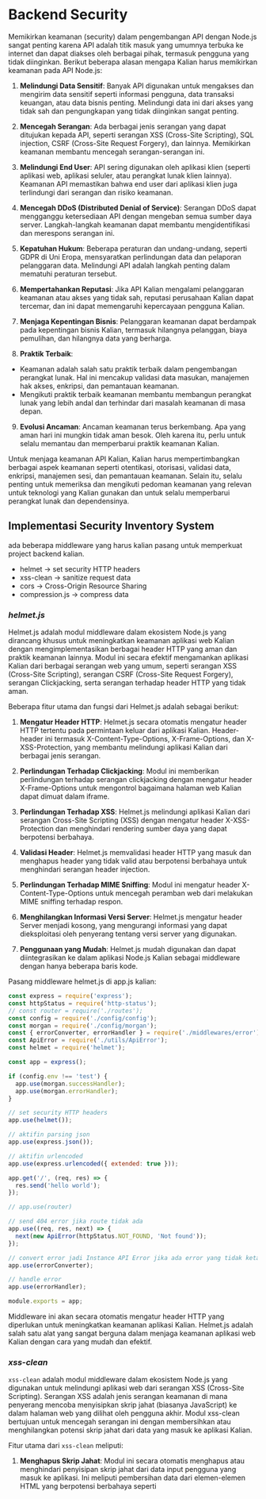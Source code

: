 # Backend Security
Memikirkan keamanan (security) dalam pengembangan API dengan Node.js sangat penting karena API adalah titik masuk yang umumnya terbuka ke internet dan dapat diakses oleh berbagai pihak, termasuk pengguna yang tidak diinginkan. Berikut beberapa alasan mengapa Kalian harus memikirkan keamanan pada API Node.js:

1. **Melindungi Data Sensitif**: Banyak API digunakan untuk mengakses dan mengirim data sensitif seperti informasi pengguna, data transaksi keuangan, atau data bisnis penting. Melindungi data ini dari akses yang tidak sah dan pengungkapan yang tidak diinginkan sangat penting.

2. **Mencegah Serangan**: Ada berbagai jenis serangan yang dapat ditujukan kepada API, seperti serangan XSS (Cross-Site Scripting), SQL injection, CSRF (Cross-Site Request Forgery), dan lainnya. Memikirkan keamanan membantu mencegah serangan-serangan ini.

3. **Melindungi End User**: API sering digunakan oleh aplikasi klien (seperti aplikasi web, aplikasi seluler, atau perangkat lunak klien lainnya). Keamanan API memastikan bahwa end user dari aplikasi klien juga terlindungi dari serangan dan risiko keamanan.

4. **Mencegah DDoS (Distributed Denial of Service)**: Serangan DDoS dapat mengganggu ketersediaan API dengan mengeban semua sumber daya server. Langkah-langkah keamanan dapat membantu mengidentifikasi dan merespons serangan ini.

5. **Kepatuhan Hukum**: Beberapa peraturan dan undang-undang, seperti GDPR di Uni Eropa, mensyaratkan perlindungan data dan pelaporan pelanggaran data. Melindungi API adalah langkah penting dalam mematuhi peraturan tersebut.

6. **Mempertahankan Reputasi**: Jika API Kalian mengalami pelanggaran keamanan atau akses yang tidak sah, reputasi perusahaan Kalian dapat tercemar, dan ini dapat memengaruhi kepercayaan pengguna Kalian.

7. **Menjaga Kepentingan Bisnis**: Pelanggaran keamanan dapat berdampak pada kepentingan bisnis Kalian, termasuk hilangnya pelanggan, biaya pemulihan, dan hilangnya data yang berharga.

8. **Praktik Terbaik**:
  - Keamanan adalah salah satu praktik terbaik dalam pengembangan perangkat lunak. Hal ini mencakup validasi data masukan, manajemen hak akses, enkripsi, dan pemantauan keamanan.
  - Mengikuti praktik terbaik keamanan membantu membangun perangkat lunak yang lebih andal dan terhindar dari masalah keamanan di masa depan.

9. **Evolusi Ancaman**: Ancaman keamanan terus berkembang. Apa yang aman hari ini mungkin tidak aman besok. Oleh karena itu, perlu untuk selalu memantau dan memperbarui praktik keamanan Kalian.

Untuk menjaga keamanan API Kalian, Kalian harus mempertimbangkan berbagai aspek keamanan seperti otentikasi, otorisasi, validasi data, enkripsi, manajemen sesi, dan pemantauan keamanan. Selain itu, selalu penting untuk memeriksa dan mengikuti pedoman keamanan yang relevan untuk teknologi yang Kalian gunakan dan untuk selalu memperbarui perangkat lunak dan dependensinya.

## Implementasi Security Inventory System
ada beberapa middleware yang harus kalian pasang untuk memperkuat project backend kalian.
- helmet -> set security HTTP headers
- xss-clean -> sanitize request data
- cors -> Cross-Origin Resource Sharing
- compression.js -> compress data

### ***helmet.js***

Helmet.js adalah modul middleware dalam ekosistem Node.js yang dirancang khusus untuk meningkatkan keamanan aplikasi web Kalian dengan mengimplementasikan berbagai header HTTP yang aman dan praktik keamanan lainnya. Modul ini secara efektif mengamankan aplikasi Kalian dari berbagai serangan web yang umum, seperti serangan XSS (Cross-Site Scripting), serangan CSRF (Cross-Site Request Forgery), serangan Clickjacking, serta serangan terhadap header HTTP yang tidak aman.

Beberapa fitur utama dan fungsi dari Helmet.js adalah sebagai berikut:

1. **Mengatur Header HTTP**: Helmet.js secara otomatis mengatur header HTTP tertentu pada permintaan keluar dari aplikasi Kalian. Header-header ini termasuk X-Content-Type-Options, X-Frame-Options, dan X-XSS-Protection, yang membantu melindungi aplikasi Kalian dari berbagai jenis serangan.

2. **Perlindungan Terhadap Clickjacking**: Modul ini memberikan perlindungan terhadap serangan clickjacking dengan mengatur header X-Frame-Options untuk mengontrol bagaimana halaman web Kalian dapat dimuat dalam iframe.

3. **Perlindungan Terhadap XSS**: Helmet.js melindungi aplikasi Kalian dari serangan Cross-Site Scripting (XSS) dengan mengatur header X-XSS-Protection dan menghindari rendering sumber daya yang dapat berpotensi berbahaya.

4. **Validasi Header**: Helmet.js memvalidasi header HTTP yang masuk dan menghapus header yang tidak valid atau berpotensi berbahaya untuk menghindari serangan header injection.

5. **Perlindungan Terhadap MIME Sniffing**: Modul ini mengatur header X-Content-Type-Options untuk mencegah peramban web dari melakukan MIME sniffing terhadap respon.

6. **Menghilangkan Informasi Versi Server**: Helmet.js mengatur header Server menjadi kosong, yang mengurangi informasi yang dapat dieksploitasi oleh penyerang tentang versi server yang digunakan.

7. **Penggunaan yang Mudah**: Helmet.js mudah digunakan dan dapat diintegrasikan ke dalam aplikasi Node.js Kalian sebagai middleware dengan hanya beberapa baris kode.

Pasang middleware helmet.js di app.js kalian:
```js
const express = require('express');
const httpStatus = require('http-status');
// const router = require('./routes');
const config = require('./config/config');
const morgan = require('./config/morgan');
const { errorConverter, errorHandler } = require('./middlewares/error');
const ApiError = require('./utils/ApiError');
const helmet = require('helmet');

const app = express();

if (config.env !== 'test') {
  app.use(morgan.successHandler);
  app.use(morgan.errorHandler);
}

// set security HTTP headers
app.use(helmet());

// aktifin parsing json
app.use(express.json());

// aktifin urlencoded
app.use(express.urlencoded({ extended: true }));

app.get('/', (req, res) => {
  res.send('hello world');
});

// app.use(router)

// send 404 error jika route tidak ada
app.use((req, res, next) => {
  next(new ApiError(httpStatus.NOT_FOUND, 'Not found'));
});

// convert error jadi Instance API Error jika ada error yang tidak ketangkap
app.use(errorConverter);

// handle error
app.use(errorHandler);

module.exports = app;
```

Middleware ini akan secara otomatis mengatur header HTTP yang diperlukan untuk meningkatkan keamanan aplikasi Kalian. Helmet.js adalah salah satu alat yang sangat berguna dalam menjaga keamanan aplikasi web Kalian dengan cara yang mudah dan efektif.

### ***xss-clean***
`xss-clean` adalah modul middleware dalam ekosistem Node.js yang digunakan untuk melindungi aplikasi web dari serangan XSS (Cross-Site Scripting). Serangan XSS adalah jenis serangan keamanan di mana penyerang mencoba menyisipkan skrip jahat (biasanya JavaScript) ke dalam halaman web yang dilihat oleh pengguna akhir. Modul xss-clean bertujuan untuk mencegah serangan ini dengan membersihkan atau menghilangkan potensi skrip jahat dari data yang masuk ke aplikasi Kalian.

Fitur utama dari `xss-clean` meliputi:

1. **Menghapus Skrip Jahat**: Modul ini secara otomatis menghapus atau menghindari penyisipan skrip jahat dari data input pengguna yang masuk ke aplikasi. Ini meliputi pembersihan data dari elemen-elemen HTML yang berpotensi berbahaya seperti <script>, <img>, <a>, dan lainnya.

2. **Perlindungan Otomatis**: Kalian dapat mengintegrasikan xss-clean sebagai middleware dalam aplikasi Node.js Kalian dengan mudah. Modul ini akan berlaku secara otomatis untuk semua data yang masuk ke aplikasi melalui permintaan HTTP.

3. **Konfigurasi yang Mudah**: Kalian dapat mengonfigurasi modul ini untuk memenuhi kebutuhan aplikasi Kalian. Ini termasuk mengizinkan tag atau atribut tertentu jika Kalian memerlukannya, serta menentukan tindakan yang harus diambil jika ada serangan yang terdeteksi.

4. **Pencegahan Terhadap Serangan XSS Reflected dan Stored**: xss-clean melindungi terhadap serangan XSS yang melibatkan penyisipan skrip yang tampil pada halaman web (XSS reflected) dan penyisipan skrip yang disimpan dalam database dan tampil kepada pengguna lain (XSS stored).

5. **Dukungan untuk HTTP Frameworks**: Modul ini kompatibel dengan berbagai kerangka kerja web Node.js populer, termasuk Express.js.

Pasang middleware `xss-clean` di app.js kalian:

```js
const express = require('express');
const httpStatus = require('http-status');
// const router = require('./routes');
const config = require('./config/config');
const morgan = require('./config/morgan');
const { errorConverter, errorHandler } = require('./middlewares/error');
const ApiError = require('./utils/ApiError');
const helmet = require('helmet');
const xss = require('xss-clean');

const app = express();

if (config.env !== 'test') {
  app.use(morgan.successHandler);
  app.use(morgan.errorHandler);
}

// set security HTTP headers
app.use(helmet());

// aktifin parsing json
app.use(express.json());

// aktifin urlencoded
app.use(express.urlencoded({ extended: true }));

// sanitize request data
app.use(xss());

app.get('/', (req, res) => {
  res.send('hello world');
});

// app.use(router)

// send 404 error jika route tidak ada
app.use((req, res, next) => {
  next(new ApiError(httpStatus.NOT_FOUND, 'Not found'));
});

// convert error jadi Instance API Error jika ada error yang tidak ketangkap
app.use(errorConverter);

// handle error
app.use(errorHandler);

module.exports = app;
```

Middleware ini akan secara otomatis membersihkan data input user dari potensi skrip jahat sebelum data tersebut digunakan dalam aplikasi Kalian. Ini membantu menjaga keamanan aplikasi web Kalian dari serangan XSS.

Explore : https://www.npmjs.com/package/xss-clean
Note: Package nya mungkin sudah deprecated, tapi masih berfungsi buat sanitize data. cuman aja ga full support lagi library nya. 

### compression
Compression.js adalah modul dalam bahasa pemrograman JavaScript yang digunakan untuk mengompresi dan mendekompresi data. Modul ini berguna dalam situasi di mana Kalian perlu mengurangi ukuran data yang dikirim melalui jaringan atau disimpan di penyimpanan. Compression.js biasanya digunakan dalam pengembangan aplikasi web dan server untuk meningkatkan efisiensi transfer data.

Fungsi utama dari Compression.js adalah sebagai berikut:

1. **Kompresi Data**: Modul ini memungkinkan Kalian untuk mengompresi data, seperti teks, gambar, atau file lainnya, sehingga ukurannya lebih kecil. Ini mengurangi penggunaan bandwidth dan mempercepat transfer data melalui jaringan. Data yang sering dikompresi termasuk respons HTTP dari server, yang mengurangi waktu pemuatan halaman web.

2. **Dekompresi Data:** Setelah data dikompresi, Compression.js juga memungkinkan Kalian untuk mendekompresi data sehingga dapat digunakan atau ditampilkan dengan benar oleh aplikasi atau pengguna akhir. Tanpa dekompresi, data yang dikompresi tidak dapat digunakan.

3. **Menggunakan Berbagai Algoritma Kompresi**: Modul ini dapat menggunakan berbagai algoritma kompresi yang berbeda, seperti Gzip, Deflate, atau Brotli. Ini memungkinkan Kalian untuk memilih algoritma yang paling sesuai dengan kebutuhan aplikasi Kalian.

4. **Meningkatkan Performa Aplikasi**: Dengan mengurangi ukuran data yang harus ditransfer melalui jaringan, Compression.js dapat meningkatkan performa aplikasi web Kalian. Hal ini terutama bermanfaat dalam situasi dengan keterbatasan bandwidth atau ketika Kalian ingin memastikan respons cepat untuk pengguna akhir.

5. **Penggunaan di Aplikasi Node.js**: Compression.js sering digunakan dalam aplikasi Node.js yang berjalan di sisi server. Ini memungkinkan Kalian untuk mengompresi respons HTTP sebelum mengirimkannya ke klien.

Pasang Middleware Compression.js di app.js kalian:

```js
const express = require('express');
const httpStatus = require('http-status');
// const router = require('./routes');
const config = require('./config/config');
const morgan = require('./config/morgan');
const { errorConverter, errorHandler } = require('./middlewares/error');
const ApiError = require('./utils/ApiError');
const helmet = require('helmet');
const xss = require('xss-clean');
const compression = require('compression');

const app = express();

if (config.env !== 'test') {
  app.use(morgan.successHandler);
  app.use(morgan.errorHandler);
}

// set security HTTP headers
app.use(helmet());

// aktifin parsing json
app.use(express.json());

// aktifin urlencoded
app.use(express.urlencoded({ extended: true }));

// sanitize request data
app.use(xss());

// gzip compression
app.use(compression());

app.get('/', (req, res) => {
  res.send('hello world');
});

// app.use(router)

// send 404 error jika route tidak ada
app.use((req, res, next) => {
  next(new ApiError(httpStatus.NOT_FOUND, 'Not found'));
});

// convert error jadi Instance API Error jika ada error yang tidak ketangkap
app.use(errorConverter);

// handle error
app.use(errorHandler);

module.exports = app;
```

Middleware ini akan mengompresi respons HTTP sebelum mengirimkannya ke klien, mengurangi ukuran data yang ditransfer melalui jaringan.

### CORS
CORS (Cross-Origin Resource Sharing) adalah mekanisme keamanan di dalam peramban web yang memungkinkan atau membatasi permintaan (request) sumber daya lintas domain (cross-origin resource). CORS digunakan untuk mengatasi masalah keamanan yang timbul ketika aplikasi web di-host di satu domain (origin) mencoba mengakses sumber daya (misalnya, API atau sumber daya lain) yang berada di domain yang berbeda.

Cors.js, atau lebih tepatnya modul middleware cors dalam ekosistem Node.js, adalah perangkat lunak yang digunakan untuk mengelola CORS dalam aplikasi Node.js atau server yang berjalan di belakangnya. Modul ini memungkinkan Kalian untuk mengkonfigurasi aturan CORS sehingga aplikasi Kalian dapat berinteraksi dengan sumber daya dari domain lain.

Beberapa poin penting tentang `cors` dalam Node.js:

1. **Mengizinkan Permintaan Lintas Domain**: Dengan menggunakan cors, Kalian dapat mengonfigurasi server Node.js Kalian untuk mengizinkan permintaan lintas domain dari sumber daya tertentu.

2. **Kontrol yang Lebih Baik**: Kalian dapat mengontrol jenis permintaan yang diizinkan (GET, POST, PUT, DELETE, dll.), asal permintaan (origin), dan header yang diizinkan dalam permintaan.

3. **Perlindungan Terhadap Serangan CSRF**: CORS membantu melindungi aplikasi dari serangan CSRF (Cross-Site Request Forgery) dengan memastikan bahwa hanya domain yang diizinkan yang dapat mengakses sumber daya.

4. **Konfigurasi yang Fleksibel**: Kalian dapat mengonfigurasi cors sesuai dengan kebutuhan aplikasi Kalian. Modul ini menyediakan berbagai opsi dan metode untuk mengatasi kebijakan CORS.

5. **Penggunaan dalam Middleware**: Modul cors sering digunakan sebagai middleware dalam aplikasi Express.js atau server Node.js lainnya. Ini memungkinkan Kalian untuk menerapkan aturan CORS dengan mudah dalam aplikasi Kalian.

Pasang middleware cors di app.js kalian:

```js const express = require('express');
const httpStatus = require('http-status');
// const router = require('./routes');
const config = require('./config/config');
const morgan = require('./config/morgan');
const { errorConverter, errorHandler } = require('./middlewares/error');
const ApiError = require('./utils/ApiError');
const helmet = require('helmet');
const xss = require('xss-clean');
const compression = require('compression');
const cors = require('cors');

const app = express();

if (config.env !== 'test') {
  app.use(morgan.successHandler);
  app.use(morgan.errorHandler);
}

// set security HTTP headers
app.use(helmet());

// aktifin parsing json
app.use(express.json());

// aktifin urlencoded
app.use(express.urlencoded({ extended: true }));

// sanitize request data
app.use(xss());

// gzip compression
app.use(compression());

// enable cors
app.use(cors());
app.options('*', cors());

app.get('/', (req, res) => {
  res.send('hello world');
});

// app.use(router)

// send 404 error jika route tidak ada
app.use((req, res, next) => {
  next(new ApiError(httpStatus.NOT_FOUND, 'Not found'));
});

// convert error jadi Instance API Error jika ada error yang tidak ketangkap
app.use(errorConverter);

// handle error
app.use(errorHandler);

module.exports = app;
```

Kita menggunakan middleware `cors` di app.js untuk mengizinkan permintaan dari semua domain (karena tidak ada opsi yang diberikan). Kalian dapat mengonfigurasi opsi `cors` untuk lebih membatasi akses berdasarkan kebijakan keamanan aplikasi Kalian.

Inventory System Checkpoint
Nah sekarang project kalian sudah mempunyai security yang lumayan untuk mencegah serangan serangan ke API. Walaupun untuk sekarang tidak keliatan impactnya, tapi akan lebih baik kita mencegah dahulu sebelum kejadian. 